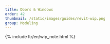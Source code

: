 ```yaml
---
title: Doors & Windows
order: 42
thumbnail: /static/images/guides/revit-wip.png
group: Modeling
---
```



{% include ltr/en/wip_note.html %}